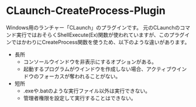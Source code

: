 # CLaunch-CreateProcess-Plugin
Windows用のランチャー「CLaunch」のプラグインです。
元のCLaunchのコマンド実行ではおそらくShellExecute(Ex)関数が使われていますが、このプラグインではかわりにCreateProcess関数を使うため、以下のような違いがあります。
- 長所
  - コンソールウインドウを非表示にするオプションがある。
  - 起動するプログラムがウインドウを作成しない場合、アクティブウインドウのフォーカスが奪われることがない。
- 短所
  - .exeや.batのような実行ファイル以外は実行できない。
  - 管理者権限を設定して実行することはできない。